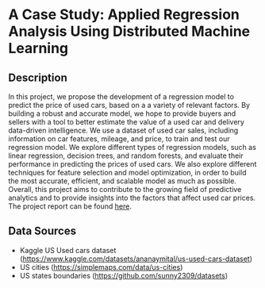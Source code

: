 # A Case Study: Applied Regression Analysis Using Distributed Machine Learning

## Description
In this project, we propose the development of a regression model to predict the price of used cars, based on a a variety of relevant factors. By building a robust and accurate model, we hope to provide buyers and sellers with a tool to better estimate the value of a used car and delivery data-driven intelligence. We use a dataset of used car sales, including information on car features, mileage, and price, to train and test our regression model. We explore different types of regression models, such as linear regression, decision trees, and random forests, and evaluate their performance in predicting the prices of used cars. We also explore different techniques for feature selection and model optimization, in order to build the most accurate, efficient, and scalable model as much as possible. Overall, this project aims to contribute to the growing field of predictive analytics and to provide insights into the factors that affect used car prices. The project report can be found [here](./ProjectReport.pdf).

## Data Sources
- Kaggle US Used cars dataset (https://www.kaggle.com/datasets/ananaymital/us-used-cars-dataset)
- US cities (https://simplemaps.com/data/us-cities)
- US states boundaries (https://github.com/sunny2309/datasets)